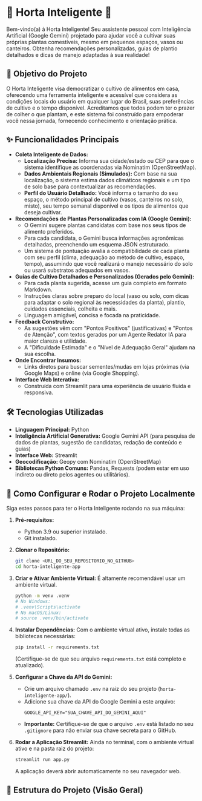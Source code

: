 # 🌱 Horta Inteligente 🥕

Bem-vindo(a) à Horta Inteligente! Seu assistente pessoal com Inteligência Artificial (Google Gemini) projetado para ajudar você a cultivar suas próprias plantas comestíveis, mesmo em pequenos espaços, vasos ou canteiros. Obtenha recomendações personalizadas, guias de plantio detalhados e dicas de manejo adaptadas à sua realidade!

## 🎯 Objetivo do Projeto

O Horta Inteligente visa democratizar o cultivo de alimentos em casa, oferecendo uma ferramenta inteligente e acessível que considera as condições locais do usuário em qualquer lugar do Brasil, suas preferências de cultivo e o tempo disponível. Acreditamos que todos podem ter o prazer de colher o que plantam, e este sistema foi construído para empoderar você nessa jornada, fornecendo conhecimento e orientação prática.

## ✨ Funcionalidades Principais

* **Coleta Inteligente de Dados:**
    * **Localização Precisa:** Informa sua cidade/estado ou CEP para que o sistema identifique as coordenadas via Nominatim (OpenStreetMap).
    * **Dados Ambientais Regionais (Simulados):** Com base na sua localização, o sistema estima dados climáticos regionais e um tipo de solo base para contextualizar as recomendações.
    * **Perfil do Usuário Detalhado:** Você informa o tamanho do seu espaço, o método principal de cultivo (vasos, canteiros no solo, misto), seu tempo semanal disponível e os tipos de alimentos que deseja cultivar.
* **Recomendações de Plantas Personalizadas com IA (Google Gemini):**
    * O Gemini sugere plantas candidatas com base nos seus tipos de alimento preferidos.
    * Para cada candidata, o Gemini busca informações agronômicas detalhadas, preenchendo um esquema JSON estruturado.
    * Um sistema de pontuação avalia a compatibilidade de cada planta com seu perfil (clima, adequação ao método de cultivo, espaço, tempo), assumindo que você realizará o manejo necessário do solo ou usará substratos adequados em vasos.
* **Guias de Cultivo Detalhados e Personalizados (Gerados pelo Gemini):**
    * Para cada planta sugerida, acesse um guia completo em formato Markdown.
    * Instruções claras sobre preparo do local (vaso ou solo, com dicas para adaptar o solo regional às necessidades da planta), plantio, cuidados essenciais, colheita e mais.
    * Linguagem amigável, concisa e focada na praticidade.
* **Feedback Construtivo:**
    * As sugestões vêm com "Pontos Positivos" (justificativas) e "Pontos de Atenção", com textos gerados por um Agente Redator IA para maior clareza e utilidade.
    * A "Dificuldade Estimada" e o "Nível de Adequação Geral" ajudam na sua escolha.
* **Onde Encontrar Insumos:**
    * Links diretos para buscar sementes/mudas em lojas próximas (via Google Maps) e online (via Google Shopping).
* **Interface Web Interativa:**
    * Construída com Streamlit para uma experiência de usuário fluida e responsiva.

## 🛠️ Tecnologias Utilizadas

* **Linguagem Principal:** Python
* **Inteligência Artificial Generativa:** Google Gemini API (para pesquisa de dados de plantas, sugestão de candidatas, redação de conteúdo e guias)
* **Interface Web:** Streamlit
* **Geocodificação:** Geopy com Nominatim (OpenStreetMap)
* **Bibliotecas Python Comuns:** Pandas, Requests (podem estar em uso indireto ou direto pelos agentes ou utilitários).

## 🚀 Como Configurar e Rodar o Projeto Localmente

Siga estes passos para ter o Horta Inteligente rodando na sua máquina:

1.  **Pré-requisitos:**
    * Python 3.9 ou superior instalado.
    * Git instalado.

2.  **Clonar o Repositório:**
    ```bash
    git clone <URL_DO_SEU_REPOSITORIO_NO_GITHUB>
    cd horta-inteligente-app
    ```

3.  **Criar e Ativar Ambiente Virtual:**
    É altamente recomendável usar um ambiente virtual.
    ```bash
    python -m venv .venv
    # No Windows:
    # .venv\Scripts\activate
    # No macOS/Linux:
    # source .venv/bin/activate
    ```

4.  **Instalar Dependências:**
    Com o ambiente virtual ativo, instale todas as bibliotecas necessárias:
    ```bash
    pip install -r requirements.txt
    ```
    (Certifique-se de que seu arquivo `requirements.txt` está completo e atualizado).

5.  **Configurar a Chave da API do Gemini:**
    * Crie um arquivo chamado `.env` na raiz do seu projeto (`horta-inteligente-app/`).
    * Adicione sua chave da API do Google Gemini a este arquivo:
        ```
        GOOGLE_API_KEY="SUA_CHAVE_API_DO_GEMINI_AQUI"
        ```
    * **Importante:** Certifique-se de que o arquivo `.env` está listado no seu `.gitignore` para não enviar sua chave secreta para o GitHub.

6.  **Rodar a Aplicação Streamlit:**
    Ainda no terminal, com o ambiente virtual ativo e na pasta raiz do projeto:
    ```bash
    streamlit run app.py
    ```
    A aplicação deverá abrir automaticamente no seu navegador web.

## 📂 Estrutura do Projeto (Visão Geral)
